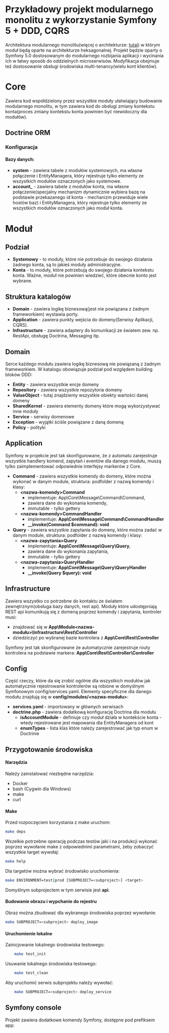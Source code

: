 # Przykładowy projekt modularnego monolitu z wykorzystanie Symfony 5 + DDD, CQRS
Architektura modularnego monolitu(więcej o architekturze: [tutaj](http://www.kamilgrzybek.com/design/modular-monolith-primer/)) w którym moduł będą oparte na architekturze heksagonalnej. Projekt będzie oparty o Symfony 5.0 dostosowanym do modularnego rozbijania aplikacji i wycinania ich w łatwy sposób do oddzielnych microserwisów. Modyfikacja obejmuje też dostosowanie obsługi środowiska multi-tenancy(wielu kont klientów).

# Core
Zawiera kod współdzielony przez wszystkie moduły ułatwiający budowanie modularnego monolitu, w tym zawiera kod do obsługi zmiany kontekstu konta(proces zmiany kontekstu konta powinien być niewidoczny dla modułów).

## Doctrine ORM
### Konfiguracja
#### Bazy danych:
-  **system** - zawiera tabele z modułów systemowych, ma własne połączenie i EntityManagera, który rejestruje tylko elementy ze wszystkich modułów oznaczonych jako systemowe.
-  **account_<id-konta>** - zawiera tabele z modułów konta, ma własne połączenie(specjalny mechanizm dynamicznie wybiera bazę na podstawie przekazanego id konta - mechanizm przewiduje wiele hostów baz) i EntityManagera, który rejestruje tylko elementy ze wszystkich modułów oznaczonych jako moduł konta.


# Moduł
## Podział
- **Systemowy**  - to moduły, które nie potrzebuje do swojego działania żadnego konta, są to jakieś moduły administracyjne.
- **Konta**  - to moduły, które potrzebują do swojego działania kontekstu konta. Ważne, moduł nie powinien wiedzieć, które obecnie konto jest wybrane.
## Struktura katalogów
- **Domain**  - zawiera logikę biznesową(jest nie powiązana z żadnym frameworkiem) wystawia porty.
-  **Application** - zawiera punkty wejścia do domeny(Serwisy Aplikacji, CQRS).
-  **Infrastructure** - zawiera adaptery do komunikacji ze światem zew. np. RestApi, obsługę Doctrina, Messaging itp.

## Domain
Serce każdego modułu zawiera logikę biznesową nie powiązaną z żadnym frameworkiem. W katalogu obowiązuje podział pod względem building bloków DDD:
- **Entity** - zawiera wszystkie encje domeny
- **Repository** - zawiera wszystkie repozytoria domeny
- **ValueObject** - tutaj znajdziemy wszystkie obiekty wartości danej domeny
- **SharedKernel** - zawiera elementy domeny które mogą wykorzystywać inne moduły
- **Service** - serwisy domenowe
- **Exception** - wyjątki ściśle powiązane z daną domeną
- **Policy** - polityki

## Application
Symfony w projekcie jest tak skonfigurowane, że z automatu zarejestruje wszystkie handlery komend, zapytań i eventów dla danego modułu, muszą tylko zaimplementować odpowiednie interfejsy markerów z Core.

- **Command**  - zawiera wszystkie komendy do domeny, które można wykonać w danym module, struktura: podfolder z nazwą komendy i klasy:
  - **\<nazwa-komendy>Command**
    - implementuje: App\Core\Message\Command\Command,
    - zawiera dane do wykonania komendy,
    - immutable - tylko gettery
  - **\<nazwa-komendy>CommandHandler**
    - implementuje: **App\Core\Message\Command\CommandHandler**
    - **__invoke(<nazwa-komendy>Command $command): void**
- **Query** - zawiera wszystkie zapytania do domeny, które można zadać w danym module, struktura: podfolder z nazwą komendy i klasy:
  - **\<nazwa-zapytania>Query**
    - implementuje: **App\Core\Message\Query\Query**,
    - zawiera dane do wykonania zapytania,
    - immutable - tylko gettery
  - **\<nazwa-zapytania>QueryHandler**
    - implementuje: **App\Core\Message\Query\QueryHandler**
    - **__invoke(<nazwa-zapytania>Query $query): void**

## Infrastructure
Zawiera wszystko co potrzebne do kontaktu ze światem zewnętrznym(obsługa bazy danych, rest api).
Moduły które udostępniają REST api komunikują się z domeną poprzez komendy i zapytania, kontroler musi:
- znajdować się w **App\Module\<nazwa-modułu>\Infrastructure\Rest\Controller**
- dziedziczyć po wybranej bazie kontrolera z **App\Core\Rest\Controller**

Symfony jest tak skonfigurowane że automatycznie zarejestruje routy kontrolera na podstawie markera: **App\Core\Rest\Controller\Controller**

## Config
Część rzeczy, które da się zrobić ogólnie dla wszystkich modułów  jak automatycznie rejestrowanie kontrolerów są robione w domyślnym Symfonowym config/services.yaml.
Elementy specyficzne dla danego modułu znajdują się w **config/modules/<nazwa-modułu>**:
- **services.yaml**  - importowany w głównych serwisach
- **doctrine.php**  - zawiera dodatkową konfigurację Doctrina dla modułu
  - **isAccountModule** - definiuje czy moduł działa w kontekście konta - wtedy rejestrowane jest mapowania dla EntityManagera od kont
  - **enumTypes** - lista klas które należy zarejestrować jak typ enum w Doctrinie


## Przygotowanie środowiska

#### Narzędzia

Należy zainstalować niezbędne narzędzia:

- Docker
- bash (Cygwin dla Windows)
- make
- curl

#### Make

Przed rozpoczęciem korzystania z make uruchom:

```bash
make deps
```

Wszelkie potrzebne operację podczas testów jaki i na produkcji
wykonać poprzez wywołanie make z odpowiednimi parametrami,
żeby zobaczyć wszystkie target wywołaj:

```bash
make help
```

Dla targetów można wybrać środowisko uruchomienia:

```bash
make ENVIRONMENT=test|prod [SUBPROJECT=<subproject>] <target>
```

Domyślnym subprojectem w tym serwisie jest **api**.

#### Budowanie obrazu i wypchanie do rejestru

Obraz można zbudować dla wybranego środowiska poprzez wywołanie:

```bash
make SUBPROJECT=<subproject> deploy_image
```

#### Uruchomienie lokalne

Zainicjowanie lokalnego środowiska testowego:

```bash
    make test_init
```

Usuwanie lokalnego środowiska testowego:

```bash
    make test_clean
```

Aby uruchomić serwis subprojektu należy wywołać:

```bash
    make SUBPROJECT=<subproject> deploy_service
```


## Symfony console
Projekt zawiera dodatkowe komendy Symfony, dostępne pod prefiksem app:
